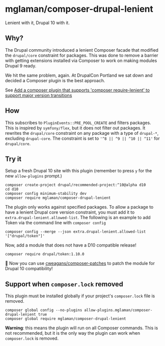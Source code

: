 # mglaman/composer-drupal-lenient

Lenient with it, Drupal 10 with it.

## Why?

The Drupal community introduced a lenient Composer facade that modified the `drupal/core` constraint for packages. This
was done to remove a barrier with getting extensions installed via Composer to work on making modules Drupal 9 ready.

We hit the same problem, again. At DrupalCon Portland we sat down and decided a Composer plugin is the best approach.

See [Add a composer plugin that supports 'composer require-lenient' to support major version transitions](https://www.drupal.org/project/drupal/issues/3267143)

## How

This subscribes to `PluginEvents::PRE_POOL_CREATE` and filters packages. This is inspired by `symfony/flex`, but it does
not filter out packages. It rewrites the `drupal/core` constraint on any package with a type of `drupal-*`,
excluding `drupal-core`. The constraint is set to `'^8 || ^9 || ^10 || ^11'` for `drupal/core`.

## Try it

Setup a fresh Drupal 10 site with this plugin (remember to press `y` for the new `allow-plugins` prompt.)

```shell
composer create-project drupal/recommended-project:^10@alpha d10
cd d10
composer config minimum-stability dev
composer require mglaman/composer-drupal-lenient
```

The plugin only works against specified packages. To allow a package to have a lenient Drupal core version constraint,
you must add it to `extra.drupal-lenient.allowed-list`. The following is an example to add Token via the command line 
with `composer config`

```shell
composer config --merge --json extra.drupal-lenient.allowed-list '["drupal/token"]'
```

Now, add a module that does not have a D10 compatible release!

```shell
composer require drupal/token:1.10.0
```

🥳 Now you can use [cweagans/composer-patches](https://github.com/cweagans/composer-patches) to patch the module for Drupal 10 compatibility!

## Support when `composer.lock` removed

This plugin must be installed globally if your project's `composer.lock` file is removed.

```shell
composer global config --no-plugins allow-plugins.mglaman/composer-drupal-lenient true
composer global require mglaman/composer-drupal-lenient
```

**Warning**: this means the plugin will run on all Composer commands. This is not recommended, but it is the only way 
the plugin can work when `composer.lock` is removed.
